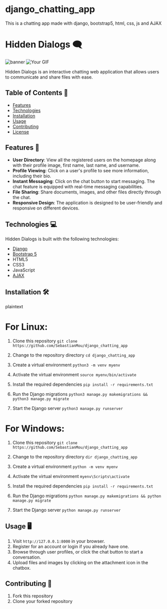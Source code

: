 # django_chatting_app
This is a chatting app made with django, bootstrap5, html, css, js and AJAX

# Hidden Dialogs 🗨️

![banner](./static/hidden.png)
![Your GIF](./static/hiddengif.gif)

Hidden Dialogs is an interactive chatting web application that allows users to communicate and share files with ease.

## Table of Contents 📘
- [Features](#features-🚀)
- [Technologies](#technologies-💻)
- [Installation](#installation-🛠️)
- [Usage](#usage-🖥️)
- [Contributing](#contributing-🤝)
- [License](#license-📜)

## Features 🚀
- **User Directory**: View all the registered users on the homepage along with their profile image, first name, last name, and username.
- **Profile Viewing**: Click on a user's profile to see more information, including their bio.
- **Instant Messaging**: Click on the chat button to start messaging. The chat feature is equipped with real-time messaging capabilities.
- **File Sharing**: Share documents, images, and other files directly through the chat.
- **Responsive Design**: The application is designed to be user-friendly and responsive on different devices.

## Technologies 💻
Hidden Dialogs is built with the following technologies:
- [Django](https://www.djangoproject.com/)
- [Bootstrap 5](https://getbootstrap.com/docs/5.0/getting-started/introduction/)
- HTML5
- CSS3
- JavaScript
- [AJAX](https://developer.mozilla.org/en-US/docs/Web/Guide/AJAX)

## Installation 🛠️

plaintext
# For Linux:

1. Clone this repository
   `git clone https://github.com/SebastianMou/django_chatting_app`

2. Change to the repository directory
   `cd django_chatting_app`

3. Create a virtual environment
   `python3 -m venv myenv`

4. Activate the virtual environment
   `source myenv/bin/activate`

5. Install the required dependencies
   `pip install -r requirements.txt`

6. Run the Django migrations
   `python3 manage.py makemigrations && python3 manage.py migrate`

7. Start the Django server
   `python3 manage.py runserver`


# For Windows:

1. Clone this repository
   `git clone https://github.com/SebastianMou/django_chatting_app`

2. Change to the repository directory
   `dir django_chatting_app`

3. Create a virtual environment
   `python -m venv myenv`

4. Activate the virtual environment
   `myenv\Scripts\activate`

5. Install the required dependencies
   `pip install -r requirements.txt`

6. Run the Django migrations
   `python manage.py makemigrations && python manage.py migrate`

7. Start the Django server
   `python manage.py runserver`



## Usage 🖥️
1. Visit `http://127.0.0.1:8000` in your browser.
2. Register for an account or login if you already have one.
3. Browse through user profiles, or click the chat button to start a conversation.
4. Upload files and images by clicking on the attachment icon in the chatbox.

## Contributing 🤝
1. Fork this repository
2. Clone your forked repository

